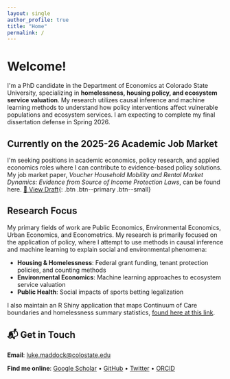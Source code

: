 ```yaml
---
layout: single
author_profile: true
title: "Home"
permalink: /
---
```


# Welcome!

I'm a PhD candidate in the Department of Economics at Colorado State University, specializing in **homelessness, housing policy, and ecosystem service valuation**. My research utilizes causal inference and machine learning methods to understand how policy interventions affect vulnerable populations and ecosystem services. I am expecting to complete my final dissertation defense in Spring 2026.

## Currently on the 2025-26 Academic Job Market

I'm seeking positions in academic economics, policy research, and applied economics roles where I can contribute to evidence-based policy solutions. My job market paper, *Voucher Household Mobility and Rental Market Dynamics: Evidence from Source of Income Protection Laws*, can be found here. [📄 View Draft](/assets/Maddock_JMP_Draft_915.pdf){: .btn .btn--primary .btn--small}

## Research Focus

My primary fields of work are Public Economics, Environmental Economics, Urban Economics, and Econometrics. My research is primarily focused on the application of policy, where I attempt to use methods in causal inference and machine learning to explain social and environmental phenomena:

- **Housing & Homelessness**: Federal grant funding, tenant protection policies, and counting methods  
- **Environmental Economics**: Machine learning approaches to ecosystem service valuation  
- **Public Health**: Social impacts of sports betting legalization

I also maintain an R Shiny application that maps Continuum of Care boundaries and homelessness summary statistics, [found here at this link](http://qa38vl-lmad1997.shinyapps.io/coc-explorer).

## 📬 Get in Touch

**Email**: [luke.maddock@colostate.edu](mailto:luke.maddock@colostate.edu)

**Find me online**: [Google Scholar](https://scholar.google.com/citations?user=L5dqWugAAAAJ&hl=en) • [GitHub](https://github.com/L-Maddock) • [Twitter](https://x.com/Luke_Maddock) • [ORCID](https://orcid.org/0000-0001-5701-3425)

